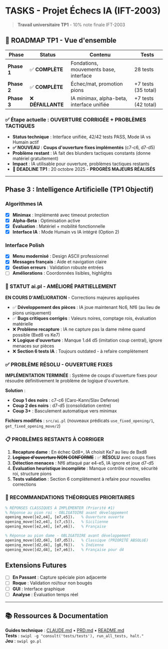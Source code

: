 # TASKS - Projet Échecs IA (IFT-2003)

> **Travail universitaire TP1** - 10% note finale IFT-2003

## 🎯 ROADMAP TP1 - Vue d'ensemble

| Phase | Status | Contenu | Tests |
|-------|--------|---------|-------|
| **Phase 1** | ✅ **COMPLÈTE** | Fondations, mouvements base, interface | 28 tests |
| **Phase 2** | ✅ **COMPLÈTE** | Échec/mat, promotion pions | +7 tests (35 total) |
| **Phase 3** | ❌ **DÉFAILLANTE** | IA minimax, alpha-beta, interface unifiée | +7 tests (42 total) |

### ✅ Étape actuelle : OUVERTURE CORRIGÉE + PROBLÈMES TACTIQUES
- **Status technique** : Interface unifiée, 42/42 tests PASS, Mode IA vs Humain actif
- **✅ NOUVEAU** : **Coups d'ouverture fixes implémentés** (c7-c6, d7-d5)
- **Problème restant** : IA fait des blunders tactiques constants (donne matériel gratuitement)
- **Impact** : IA utilisable pour ouverture, problèmes tactiques restants
- **📅 DEADLINE TP1** : 20 octobre 2025 - **PROGRÈS MAJEURS RÉALISÉS**

---


## Phase 3 : Intelligence Artificielle (TP1 Objectif)

### Algorithmes IA
- [x] **Minimax** : Implémenté avec timeout protection
- [x] **Alpha-Beta** : Optimisation active  
- [x] **Évaluation** : Matériel + mobilité fonctionnelle
- [x] **Interface IA** : Mode Humain vs IA intégré (Option 2)

### Interface Polish
- [x] **Menu modernisé** : Design ASCII professionnel  
- [x] **Messages français** : Aide et navigation claire
- [x] **Gestion erreurs** : Validation robuste entrées
- [ ] **Améliorations** : Coordonnées lisibles, highlights

### 🔄 STATUT ai.pl - AMÉLIORÉ PARTIELLEMENT 
**EN COURS D'AMÉLIORATION** - Corrections majeures appliquées
- ✅ **Développement des pièces** : IA joue maintenant Nc6, Nf6 (au lieu de pions uniquement)
- ✅ **Bugs critiques corrigés** : Valeurs noires, comptage rois, évaluation matérielle
- ❌ **Problème recapture** : IA ne capture pas la dame même quand possible (Bxd8 vs Ke7)
- ❌ **Logique d'ouverture** : Manque 1.d4 d5 (imitation coup central), ignore menaces sur pièces
- ❌ **Section 6 tests IA** : Toujours outdated - à refaire complètement

### ✅ PROBLÈME RÉSOLU - OUVERTURE FIXES
**IMPLÉMENTATION TERMINÉE** : Système de coups d'ouverture fixes pour résoudre définitivement le problème de logique d'ouverture.

**Solution** :
- **Coup 1 des noirs** : c7-c6 (Caro-Kann/Slav Defense)
- **Coup 2 des noirs** : d7-d5 (consolidation centre)
- **Coup 3+** : Basculement automatique vers minimax

**Fichiers modifiés** : `src/ai.pl` (nouveaux prédicats `use_fixed_opening/1`, `get_fixed_opening_move/2`)

### 📋 PROBLÈMES RESTANTS À CORRIGER
1. **Recapture dame** : En échec Qd8+, IA choisit Ke7 au lieu de Bxd8 
2. ~~**Logique d'ouverture NON CONFORME**~~ : ✅ **RÉSOLU** avec coups fixes
3. **Détection menaces** : Nf6 attaqué par e4-e5, IA ignore et joue d7-d5
4. **Évaluation heuristique incomplète** : Manque contrôle centre, sécurité roi, structure pions
5. **Tests validation** : Section 6 complètement à refaire pour nouvelles corrections

### 🎯 RECOMMANDATIONS THÉORIQUES PRIORITAIRES
```prolog
% RÉPONSES CLASSIQUES À IMPLÉMENTER (Priorité #1)
% Réponse au pion roi - OBLIGATOIRE avant développement
opening_move([e2,e4], [e7,e5]).   % Ouverture ouverte
opening_move([e2,e4], [c7,c5]).   % Sicilienne  
opening_move([e2,e4], [e7,e6]).   % Française

% Réponse au pion dame - OBLIGATOIRE avant développement
opening_move([d2,d4], [d7,d5]).   % Classique (PRIORITÉ ABSOLUE)
opening_move([d2,d4], [g8,f6]).   % Indienne
opening_move([d2,d4], [e7,e6]).   % Française pour d4
```

## Extensions Futures

- [ ] **En Passant** : Capture spéciale pion adjacente
- [ ] **Roque** : Validation roi/tour non bougés  
- [ ] **GUI** : Interface graphique  
- [ ] **Analyse** : Évaluation temps réel

---

## 📚 Ressources & Documentation

**Guides technique** : [CLAUDE.md](../.claude/CLAUDE.md) • [PRD.md](PRD.md) • [README.md](../README.md)  
**Tests** : `swipl -g "consult('tests/tests'), run_all_tests, halt."`  
**Jeu** : `swipl go.pl`